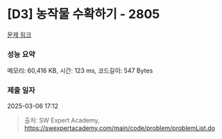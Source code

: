# [D3] 농작물 수확하기 - 2805 

[문제 링크](https://swexpertacademy.com/main/code/problem/problemDetail.do?contestProbId=AV7GLXqKAWYDFAXB) 

### 성능 요약

메모리: 60,416 KB, 시간: 123 ms, 코드길이: 547 Bytes

### 제출 일자

2025-03-06 17:12



> 출처: SW Expert Academy, https://swexpertacademy.com/main/code/problem/problemList.do